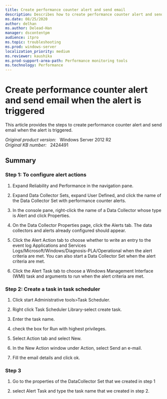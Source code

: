```yaml
---
title: Create performance counter alert and send email
description: Describes how to create performance counter alert and send email when the alert is triggered.
ms.date: 08/25/2020
author: delhan
ms.author: Delead-Han
manager: dscontentpm
audience: itpro
ms.topic: troubleshooting
ms.prod: windows-server
localization_priority: medium
ms.reviewer: kaushika
ms.prod-support-area-path: Performance monitoring tools
ms.technology: Performance
---
```

# Create performance counter alert and send email when the alert is triggered

This article provides the steps to create performance counter alert and send email when the alert is triggered.

_Original product version:_ &nbsp; Windows Server 2012 R2  
_Original KB number:_ &nbsp; 2424491

## Summary

### Step 1: To configure alert actions

1. Expand Reliability and Performance in the navigation pane.

2. Expand Data Collector Sets, expand User Defined, and click the name of the Data Collector Set with performance counter alerts.

3. In the console pane, right-click the name of a Data Collector whose type is Alert and click Properties.

4. On the Data Collector Properties page, click the Alerts tab. The data collectors and alerts already configured should appear.

5. Click the Alert Action tab to choose whether to write an entry to the event log Applications and Services Logs/Microsoft/Windows/Diagnosis-PLA/Operational when the alert criteria are met. You can also start a Data Collector Set when the alert criteria are met.

6. Click the Alert Task tab to choose a Windows Management Interface (WMI) task and arguments to run when the alert criteria are met.

### Step 2: Create a task in task scheduler

1. Click start Administrative tools>Task Scheduler.

2. Right click Task Scheduler Library-select create task.

3. Enter the task name.

4. check the box for Run with highest privileges.

5. Select Action tab and select New.

6. In the New Action window under Action, select Send an e-mail.

7. Fill the email details and click ok.

### Step 3  

1. Go to the properties of the DataCollector Set that we created in step 1

2. select Alert Task and type the task name that we created in step 2.
